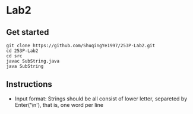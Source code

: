 # Lab2

## Get started  
`git clone https://github.com/ShuqingYe1997/253P-Lab2.git`  
`cd 253P-Lab2`  
`cd src`  
`javac SubString.java`  
`java SubString`  
 
## Instructions  
- Input format:  Strings should be all consist of lower letter, separeted by Enter('\n'), that is, one word per line
